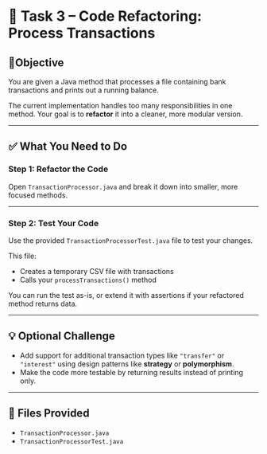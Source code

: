 # 🧩 Task 3 – Code Refactoring: Process Transactions

## 📍Objective
You are given a Java method that processes a file containing bank transactions and prints out a running balance.

The current implementation handles too many responsibilities in one method. Your goal is to **refactor** it into a cleaner, more modular version.

---

## ✅ What You Need to Do

### Step 1: Refactor the Code
Open `TransactionProcessor.java` and break it down into smaller, more focused methods.

---

### Step 2: Test Your Code
Use the provided `TransactionProcessorTest.java` file to test your changes.

This file:
- Creates a temporary CSV file with transactions
- Calls your `processTransactions()` method

You can run the test as-is, or extend it with assertions if your refactored method returns data.

---

## 💡 Optional Challenge
- Add support for additional transaction types like `"transfer"` or `"interest"` using design patterns like **strategy** or **polymorphism**.
- Make the code more testable by returning results instead of printing only.

---

## 📂 Files Provided
- `TransactionProcessor.java`
- `TransactionProcessorTest.java`